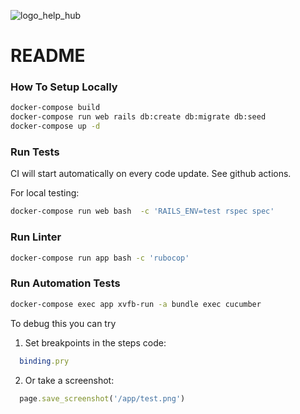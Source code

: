 ![logo_help_hub](https://user-images.githubusercontent.com/1070568/114272133-444cf780-9a2e-11eb-86de-6cf69ed1f5ca.png)

# README

### How To Setup Locally

```bash
docker-compose build
docker-compose run web rails db:create db:migrate db:seed
docker-compose up -d
```
### Run Tests

CI will start automatically on every code update. See github actions.

For local testing:
```bash
docker-compose run web bash  -c 'RAILS_ENV=test rspec spec'
```

### Run Linter

```bash
docker-compose run app bash -c 'rubocop'
```

### Run Automation Tests

```bash
docker-compose exec app xvfb-run -a bundle exec cucumber
```
To debug this you can try
1) Set breakpoints in the steps code:
```ruby
  binding.pry
```
2) Or take a screenshot:
```ruby
  page.save_screenshot('/app/test.png')
```